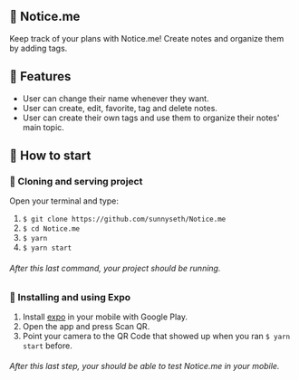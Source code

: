 ##  📌 Notice.me
Keep track of your plans with Notice.me! Create notes and organize them by adding tags. 

##  📌 Features
- User can change their name whenever they want.
- User can create, edit, favorite, tag and delete notes.
- User can create their own tags and use them to organize their notes' main topic.

## 📌 How to start

### 📜 Cloning and serving project
Open your terminal and type:
1. `$ git clone https://github.com/sunnyseth/Notice.me`
2. `$ cd Notice.me`
3. `$ yarn`
4. `$ yarn start` 
###### _After this last command, your project should be running._

### 📜 Installing and using Expo
1. Install [expo](https://expo.io) in your mobile with Google Play.
2. Open the app and press Scan QR.
3. Point your camera to the QR Code that showed up when you ran `$ yarn start` before. 
###### _After this last step, your should be able to test Notice.me in your mobile._
